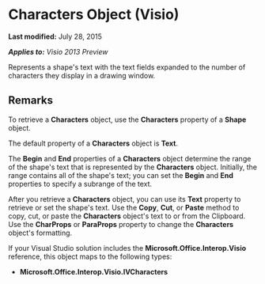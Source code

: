 
# Characters Object (Visio)

 **Last modified:** July 28, 2015

 _**Applies to:** Visio 2013 Preview_

Represents a shape's text with the text fields expanded to the number of characters they display in a drawing window.


## Remarks

To retrieve a  **Characters** object, use the **Characters** property of a **Shape** object.

The default property of a  **Characters** object is **Text**.

The  **Begin** and **End** properties of a **Characters** object determine the range of the shape's text that is represented by the **Characters** object. Initially, the range contains all of the shape's text; you can set the **Begin** and **End** properties to specify a subrange of the text.

After you retrieve a  **Characters** object, you can use its **Text** property to retrieve or set the shape's text. Use the **Copy**,  **Cut**, or  **Paste** method to copy, cut, or paste the **Characters** object's text to or from the Clipboard. Use the **CharProps** or **ParaProps** property to change the **Characters** object's formatting.

If your Visual Studio solution includes the  **Microsoft.Office.Interop.Visio** reference, this object maps to the following types:


-  **Microsoft.Office.Interop.Visio.IVCharacters**
    
